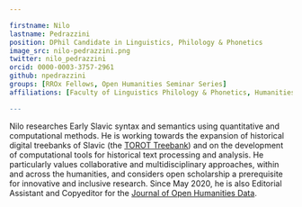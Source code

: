 ```yaml
---

firstname: Nilo
lastname: Pedrazzini
position: DPhil Candidate in Linguistics, Philology & Phonetics
image_src: nilo-pedrazzini.png
twitter: nilo_pedrazzini
orcid: 0000-0003-3757-2961
github: npedrazzini
groups: [RROx Fellows, Open Humanities Seminar Series]
affiliations: [Faculty of Linguistics Philology & Phonetics, Humanities Division, St Hugh's College]

---
```


Nilo researches Early Slavic syntax and semantics using quantitative and computational methods. He is working towards the expansion of historical digital treebanks of Slavic (the [TOROT Treebank](https://nestor.uit.no/)) and on the development of computational tools for historical text processing and analysis. He particularly values collaborative and multidisciplinary approaches, within and across the humanities, and considers open scholarship a prerequisite for innovative and inclusive research.
Since May 2020, he is also Editorial Assistant and Copyeditor for the [Journal of Open Humanities Data](https://openhumanitiesdata.metajnl.com/).
